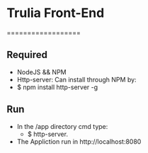 # Trulia Front-End
==================


## Required
  - NodeJS && NPM
  - Http-server: Can install through NPM by:
   -  $ npm install http-server -g
## Run
  - In the /app directory cmd type:
      - $ http-server.
  - The Appliction run in http://localhost:8080
  
